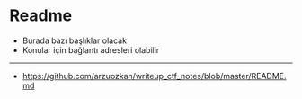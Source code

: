 # Readme
- Burada bazı başlıklar olacak
- Konular için bağlantı adresleri olabilir
---
- https://github.com/arzuozkan/writeup_ctf_notes/blob/master/README.md
